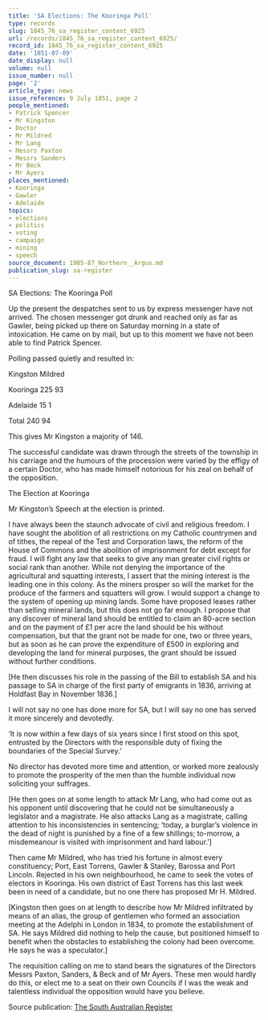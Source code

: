 ```yaml
---
title: 'SA Elections: The Kooringa Poll'
type: records
slug: 1845_76_sa_register_content_6925
url: /records/1845_76_sa_register_content_6925/
record_id: 1845_76_sa_register_content_6925
date: '1851-07-09'
date_display: null
volume: null
issue_number: null
page: '2'
article_type: news
issue_reference: 9 July 1851, page 2
people_mentioned:
- Patrick Spencer
- Mr Kingston
- Doctor
- Mr Mildred
- Mr Lang
- Messrs Paxton
- Messrs Sanders
- Mr Beck
- Mr Ayers
places_mentioned:
- Kooringa
- Gawler
- Adelaide
topics:
- elections
- politics
- voting
- campaign
- mining
- speech
source_document: 1985-87_Northern__Argus.md
publication_slug: sa-register
---
```


SA Elections: The Kooringa Poll

Up the present the despatches sent to us by express messenger have not arrived.  The chosen messenger got drunk and reached only as far as Gawler, being picked up there on Saturday morning in a state of intoxication.  He came on by mail, but up to this moment we have not been able to find Patrick Spencer.

Polling passed quietly and resulted in:

Kingston	Mildred

Kooringa	225	93

Adelaide	15	1

Total	240	94

This gives Mr Kingston a majority of 146.

The successful candidate was drawn through the streets of the township in his carriage and the humours of the procession were varied by the effigy of a certain Doctor, who has made himself notorious for his zeal on behalf of the opposition.

The Election at Kooringa

Mr Kingston’s Speech at the election is printed.

I have always been the staunch advocate of civil and religious freedom.  I have sought the abolition of all restrictions on my Catholic countrymen and of tithes, the repeal of the Test and Corporation laws, the reform of the House of Commons and the abolition of imprisonment for debt except for fraud.  I will fight any law that seeks to give any man greater civil rights or social rank than another.  While not denying the importance of the agricultural and squatting interests, I assert that the mining interest is the leading one in this colony.  As the miners prosper so will the market for the produce of the farmers and squatters will grow.  I would support a change to the system of opening up mining lands.  Some have proposed leases rather than selling mineral lands, but this does not go far enough.  I propose that any discover of mineral land should be entitled to claim an 80-acre section and on the payment of £1 per acre the land should be his without compensation, but that the grant not be made for one, two or three years, but as soon as he can prove the expenditure of £500 in exploring and developing the land for mineral purposes, the grant should be issued without further conditions.

[He then discusses his role in the passing of the Bill to establish SA and his passage to SA in charge of the first party of emigrants in 1836, arriving at Holdfast Bay in November 1836.]

I will not say no one has done more for SA, but I will say no one has served it more sincerely and devotedly.

‘It is now within a few days of six years since I first stood on this spot, entrusted by the Directors with the responsible duty of fixing the boundaries of the Special Survey.’

No director has devoted more time and attention, or worked more zealously to promote the prosperity of the men than the humble individual now soliciting your suffrages.

[He then goes on at some length to attack Mr Lang, who had come out as his opponent until discovering that he could not be simultaneously a legislator and a magistrate.  He also attacks Lang as a magistrate, calling attention to his inconsistencies in sentencing; ‘today, a burglar’s violence in the dead of night is punished by a fine of a few shillings; to-morrow, a misdemeanour is visited with imprisonment and hard labour.’]

Then came Mr Mildred, who has tried his fortune in almost every constituency; Port, East Torrens, Gawler & Stanley, Barossa and Port Lincoln.  Rejected in his own neighbourhood, he came to seek the votes of electors in Kooringa.  His own district of East Torrens has this last week been in need of a candidate, but no one there has proposed Mr H. Mildred.

[Kingston then goes on at length to describe how Mr Mildred infiltrated by means of an alias, the group of gentlemen who formed an association meeting at the Adelphi in London in 1834, to promote the establishment of SA.  He says Mildred did nothing to help the cause, but positioned himself to benefit when the obstacles to establishing the colony had been overcome.  He says he was a speculator.]

The requisition calling on me to stand bears the signatures of the Directors Messrs Paxton, Sanders, & Beck and of Mr Ayers.  These men would hardly do this, or elect me to a seat on their own Councils if I was the weak and talentless individual the opposition would have you believe.


Source publication: [The South Australian Register](/publications/sa-register/)

